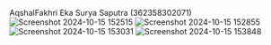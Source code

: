 AqshalFakhri Eka Surya Saputra (362358302071)
![Screenshot 2024-10-15 152515](https://github.com/user-attachments/assets/3d0b3a5a-c2a1-4aa3-8c25-1615061b5822)
![Screenshot 2024-10-15 152855](https://github.com/user-attachments/assets/46614130-a89f-4a43-ad4f-97088805f64f)
![Screenshot 2024-10-15 153031](https://github.com/user-attachments/assets/88a2a8d9-7b3d-48a4-b19e-eb32d08b7a81)
![Screenshot 2024-10-15 153848](https://github.com/user-attachments/assets/f2519139-13dc-45d2-9a9f-ee1e80167005)
